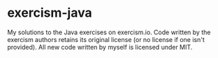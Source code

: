 # exercism-java

My solutions to the Java exercises on exercism.io. Code written by the exercism
authors retains its original license (or no license if one isn't provided). All
new code written by myself is licensed under MIT.
